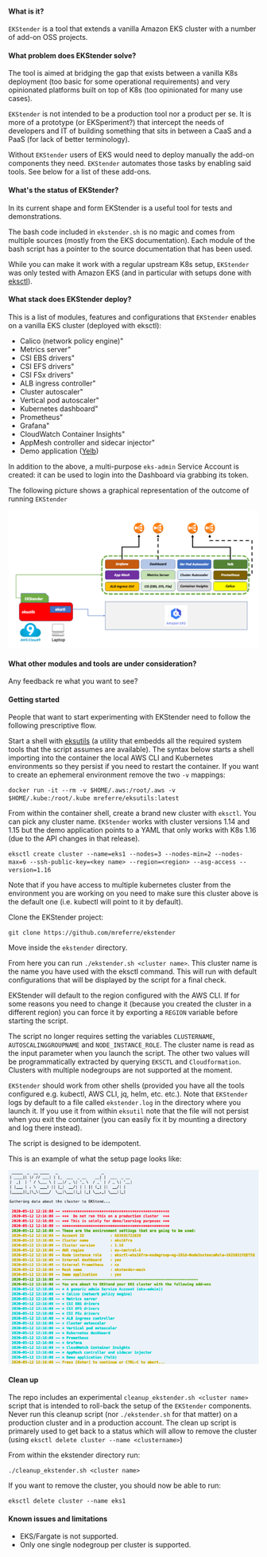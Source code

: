#### What is it?

`EKStender` is a tool that extends a vanilla Amazon EKS cluster with a number of add-on OSS projects.

#### What problem does EKStender solve?

The tool is aimed at bridging the gap that exists between a vanilla K8s deployment (too basic for some operational requirements) and very opinionated platforms built on top of K8s (too opinionated for many use cases).

`EKStender` is not intended to be a production tool nor a product per se. It is more of a prototype (or EKSperiment?) that intercept the needs of developers and IT of building something that sits in between a CaaS and a PaaS (for lack of better terminology). 

Without `EKStender` users of EKS would need to deploy manually the add-on components they need. `EKStender` automates those tasks by enabling said tools. See below for a list of these add-ons.  

#### What's the status of EKStender?

In its current shape and form EKStender is a useful tool for tests and demonstrations.

The bash code included in `ekstender.sh` is no magic and comes from multiple sources (mostly from the EKS documentation). Each module of the bash script has a pointer to the source documentation that has been used. 

While you can make it work with a regular upstream K8s setup, `EKStender` was only tested with Amazon EKS (and in particular with setups done with [eksctl](https://github.com/weaveworks/eksctl)).

#### What stack does EKStender deploy?

This is a list of modules, features and configurations that `EKStender` enables on a vanilla EKS cluster (deployed with eksctl):

- Calico (network policy engine)"
- Metrics server"
- CSI EBS drivers"
- CSI EFS drivers"
- CSI FSx drivers"
- ALB ingress controller"
- Cluster autoscaler"
- Vertical pod autoscaler"
- Kubernetes dashboard"
- Prometheus"
- Grafana"
- CloudWatch Container Insights"
- AppMesh controller and sidecar injector"
- Demo application ([Yelb](https://github.com/mreferre/yelb))

In addition to the above, a multi-purpose `eks-admin` Service Account is created: it can be used to login into the Dashboard via grabbing its token. 

The following picture shows a graphical representation of the outcome of running `EKStender`

![Ekstender](./images/ekstender.png)

#### What other modules and tools are under consideration?

Any feedback re what you want to see?

#### Getting started

People that want to start experimenting with EKStender need to follow the following prescriptive flow. 

Start a shell with [eksutils](https://github.com/mreferre/eksutils) (a utility that embedds all the required system tools that the script assumes are available). The syntax below starts a shell importing into the container the local AWS CLI and Kubernetes environments so they persist if you need to restart the container. If you want to create an ephemeral environment remove the two `-v` mappings: 

```
docker run -it --rm -v $HOME/.aws:/root/.aws -v $HOME/.kube:/root/.kube mreferre/eksutils:latest
```

From within the container shell, create a brand new cluster with `eksctl`. You can pick any cluster name. `EKStender` works with cluster versions 1.14 and 1.15 but the demo application points to a YAML that only works with K8s 1.16 (due to the API changes in that release). 

```
eksctl create cluster --name=eks1 --nodes=3 --nodes-min=2 --nodes-max=6 --ssh-public-key=<key name> --region=<region> --asg-access --version=1.16
```

Note that if you have access to multiple kubernetes cluster from the environment you are working on you need to make sure this cluster above is the default one (i.e. kubectl will point to it by default).

Clone the EKStender project:

```
git clone https://github.com/mreferre/ekstender
```

Move inside the `ekstender` directory.

From here you can run `./ekstender.sh <cluster name>`. This cluster name is the name you have used with the eksctl command. This will run with default configurations that will be displayed by the script for a final check.  

EKStender will default to the region configured with the AWS CLI. If for some reasons you need to change it (because you created the cluster in a different region) you can force it by exporting a `REGION` variable before starting the script.

The script no longer requires setting the variables `CLUSTERNAME`, `AUTOSCALINGGROUPNAME` and `NODE_INSTANCE_ROLE`. The cluster name is read as the input parameter when you launch the script. The other two values will be programmatically extracted by querying `EKSCTL` and `Cloudformation`. Clusters with multiple nodegroups are not supported at the moment.

`EKStender` should work from other shells (provided you have all the tools configured e.g. kubectl, AWS CLI, jq, helm, etc. etc.). Note that `EKStender` logs by default to a file called `ekstender.log` in the directory where you launch it. If you use it from within `eksutil` note that the file will not persist when you exit the container (you can easily fix it by mounting a directory and log there instead).

The script is designed to be idempotent. 

This is an example of what the setup page looks like:

![Setup](./images/setup.png)

#### Clean up 

The repo includes an experimental `cleanup_ekstender.sh <cluster name>` script that is intended to roll-back the setup of the `EKStender` components. Never run this cleanup script (nor `./ekstender.sh` for that matter) on a production cluster and in a production account. The clean up script is primarely used to get back to a status which will allow to remove the cluster (using `eksctl delete cluster --name <clustername>`)

From within the ekstender directory run:

```
./cleanup_ekstender.sh <cluster name>
```

If you want to remove the cluster, you should now be able to run:

```
eksctl delete cluster --name eks1
```

#### Known issues and limitations

- EKS/Fargate is not supported.
- Only one single nodegroup per cluster is supported. 

